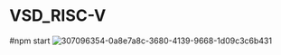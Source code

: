 # VSD_RISC-V

#npm start
![307096354-0a8e7a8c-3680-4139-9668-1d09c3c6b431](https://github.com/balaji-c7/VSD_RISC-V/assets/126571399/015c3776-3a29-4ea4-8dfd-415664f30c1d)

